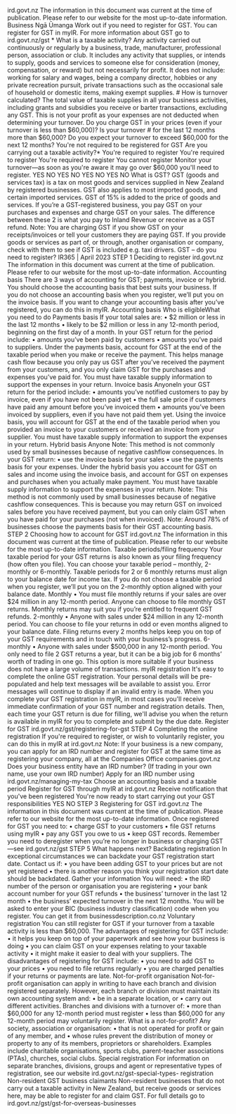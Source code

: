 ird.govt.nz The information in this document was current at the time of publication. Please refer to our website for the most up-to-date information. Business Ngā Ūmanga Work out if you need to register for GST. You can register for GST in myIR. For more information about GST go to ird.govt.nz/gst \* What is a taxable activity? Any activity carried out continuously or regularly by a business, trade, manufacturer, professional person, association or club. It includes any activity that supplies, or intends to supply, goods and services to someone else for consideration (money, compensation, or reward) but not necessarily for profit. It does not include: working for salary and wages, being a company director, hobbies or any private recreation pursuit, private transactions such as the occasional sale of household or domestic items, making exempt supplies. # How is turnover calculated? The total value of taxable supplies in all your business activities, including grants and subsidies you receive or barter transactions, excluding any GST. This is not your profit as your expenses are not deducted when determining your turnover. Do you charge GST in your prices (even if your turnover is less than $60,000)? Is your turnover # for the last 12 months more than $60,000? Do you expect your turnover to exceed $60,000 for the next 12 months? You're not required to be registered for GST Are you carrying out a taxable activity?\* You're required to register You're required to register You're required to register You cannot register Monitor your turnover—as soon as you're aware it may go over $60,000 you'll need to register. YES NO YES NO YES NO YES NO What is GST? GST (goods and services tax) is a tax on most goods and services supplied in New Zealand by registered businesses. GST also applies to most imported goods, and certain imported services. GST of 15% is added to the price of goods and services. If you’re a GST-registered business, you pay GST on your purchases and expenses and charge GST on your sales. The difference between these 2 is what you pay to Inland Revenue or receive as a GST refund. Note: You are charging GST if you show GST on your receipts/invoices or tell your customers they are paying GST. If you provide goods or services as part of, or through, another organisation or company, check with them to see if GST is included e.g. taxi drivers. GST – do you need to register? IR365 | April 2023 STEP 1 Deciding to register ird.govt.nz The information in this document was current at the time of publication. Please refer to our website for the most up-to-date information. Accounting basis There are 3 ways of accounting for GST; payments, invoice or hybrid. You should choose the accounting basis that best suits your business. If you do not choose an accounting basis when you register, we’ll put you on the invoice basis. If you want to change your accounting basis after you’ve registered, you can do this in myIR. Accounting basis Who is eligibleWhat you need to do Payments basis If your total sales are: • $2 million or less in the last 12 months • likely to be $2 million or less in any 12-month period, beginning on the first day of a month. In your GST return for the period include: • amounts you’ve been paid by customers • amounts you’ve paid to suppliers. Under the payments basis, account for GST at the end of the taxable period when you make or receive the payment. This helps manage cash flow because you only pay us GST after you’ve received the payment from your customers, and you only claim GST for the purchases and expenses you’ve paid for. You must have taxable supply information to support the expenses in your return. Invoice basis AnyoneIn your GST return for the period include: • amounts you’ve notified customers to pay by invoice, even if you have not been paid yet • the full sale price if customers have paid any amount before you’ve invoiced them • amounts you’ve been invoiced by suppliers, even if you have not paid them yet. Using the invoice basis, you will account for GST at the end of the taxable period when you provided an invoice to your customers or received an invoice from your supplier. You must have taxable supply information to support the expenses in your return. Hybrid basis Anyone Note: This method is not commonly used by small businesses because of negative cashflow consequences. In your GST return: • use the invoice basis for your sales • use the payments basis for your expenses. Under the hybrid basis you account for GST on sales and income using the invoice basis, and account for GST on expenses and purchases when you actually make payment. You must have taxable supply information to support the expenses in your return. Note: This method is not commonly used by small businesses because of negative cashflow consequences. This is because you may return GST on invoiced sales before you have received payment, but you can only claim GST when you have paid for your purchases (not when invoiced). Note: Around 78% of businesses choose the payments basis for their GST accounting basis. STEP 2 Choosing how to account for GST ird.govt.nz The information in this document was current at the time of publication. Please refer to our website for the most up-to-date information. Taxable periods/filing frequency Your taxable period for your GST returns is also known as your filing frequency (how often you file). You can choose your taxable period – monthly, 2-monthly or 6-monthly. Taxable periods for 2 or 6 monthly returns must align to your balance date for income tax. If you do not choose a taxable period when you register, we’ll put you on the 2-monthly option aligned with your balance date. Monthly • You must file monthly returns if your sales are over $24 million in any 12-month period. Anyone can choose to file monthly GST returns. Monthly returns may suit you if you’re entitled to frequent GST refunds. 2-monthly • Anyone with sales under $24 million in any 12-month period. You can choose to file your returns in odd or even months aligned to your balance date. Filing returns every 2 months helps keep you on top of your GST requirements and in touch with your business’s progress. 6-monthly • Anyone with sales under $500,000 in any 12-month period. You only need to file 2 GST returns a year, but it can be a big job for 6 months’ worth of trading in one go. This option is more suitable if your business does not have a large volume of transactions. myIR registration It's easy to complete the online GST registration. Your personal details will be pre-populated and help text messages will be available to assist you. Error messages will continue to display if an invalid entry is made. When you complete your GST registration in myIR, in most cases you'll receive immediate confirmation of your GST number and registration details. Then, each time your GST return is due for filling, we'll advise you when the return is available in myIR for you to complete and submit by the due date. Register for GST ird.govt.nz/gst/registering-for-gst STEP 4 Completing the online registration If you're required to register, or wish to voluntarily register, you can do this in myIR at ird.govt.nz Note: If your business is a new company, you can apply for an IRD number and register for GST at the same time as registering your company, all at the Companies Office companies.govt.nz Does your business entity have an IRD number? (If trading in your own name, use your own IRD number) Apply for an IRD number using ird.govt.nz/managing-my-tax Choose an accounting basis and a taxable period Register for GST through myIR at ird.govt.nz Receive notification that you've been registered You're now ready to start carrying out your GST responsibilities YES NO STEP 3 Registering for GST ird.govt.nz The information in this document was current at the time of publication. Please refer to our website for the most up-to-date information. Once registered for GST you need to: • charge GST to your customers • file GST returns using myIR • pay any GST you owe to us • keep GST records. Remember you need to deregister when you’re no longer in business or charging GST—see ird.govt.nz/gst STEP 5 What happens next? Backdating registration In exceptional circumstances we can backdate your GST registration start date. Contact us if: • you have been adding GST to your prices but are not yet registered • there is another reason you think your registration start date should be backdated. Gather your information You will need: • the IRD number of the person or organisation you are registering • your bank account number for your GST refunds • the business’ turnover in the last 12 month • the business’ expected turnover in the next 12 months. You will be asked to enter your BIC (business industry classification) code when you register. You can get it from businessdescription.co.nz Voluntary registration You can still register for GST if your turnover from a taxable activity is less than $60,000. The advantages of registering for GST include: • it helps you keep on top of your paperwork and see how your business is doing • you can claim GST on your expenses relating to your taxable activity • it might make it easier to deal with your suppliers. The disadvantages of registering for GST include: • you need to add GST to your prices • you need to file returns regularly • you are charged penalties if your returns or payments are late. Not-for-profit organisation Not-for-profit organisation can apply in writing to have each branch and division registered separately. However, each branch or division must maintain its own accounting system and: • be in a separate location, or • carry out different activities. Branches and divisions with a turnover of: • more than $60,000 for any 12-month period must register • less than $60,000 for any 12-month period may voluntarily register. What is a not-for-profit? Any society, association or organisation: • that is not operated for profit or gain of any member, and • whose rules prevent the distribution of money or property to any of its members, proprietors or shareholders. Examples include charitable organisations, sports clubs, parent-teacher associations (PTAs), churches, social clubs. Special registration For information on separate branches, divisions, groups and agent or representative types of registration, see our website ird.govt.nz/gst-special-types- registration Non-resident GST business claimants Non-resident businesses that do not carry out a taxable activity in New Zealand, but receive goods or services here, may be able to register for and claim GST. For full details go to ird.govt.nz/gst/gst-for-overseas-businesses